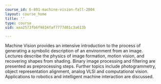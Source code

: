 ```yaml
---
course_id: 6-801-machine-vision-fall-2004
layout: course_home
title: ''
type: course
uid: aaa2573fb6f9834faf7777d01c3a613b

---
```

Machine Vision provides an intensive introduction to the process of generating a symbolic description of an environment from an image. Lectures describe the physics of image formation, motion vision, and recovering shapes from shading. Binary image processing and filtering are presented as preprocessing steps. Further topics include photogrammetry, object representation alignment, analog VLSI and computational vision. Applications to robotics and intelligent machine interaction are discussed.
